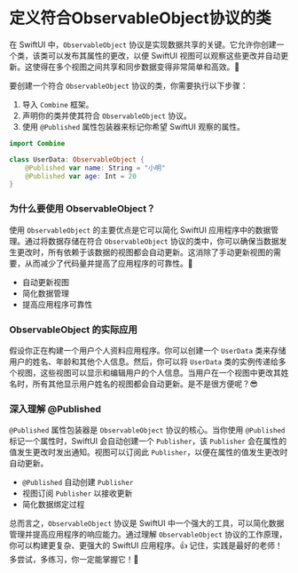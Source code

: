 ﻿# 定义符合ObservableObject协议的类

在 SwiftUI 中，`ObservableObject` 协议是实现数据共享的关键。它允许你创建一个类，该类可以发布其属性的更改，以便 SwiftUI 视图可以观察这些更改并自动更新。这使得在多个视图之间共享和同步数据变得非常简单和高效。🎉

要创建一个符合 `ObservableObject` 协议的类，你需要执行以下步骤：

1.  导入 `Combine` 框架。
2.  声明你的类并使其符合 `ObservableObject` 协议。
3.  使用 `@Published` 属性包装器来标记你希望 SwiftUI 观察的属性。

```swift
import Combine

class UserData: ObservableObject {
    @Published var name: String = "小明"
    @Published var age: Int = 20
}
```

### 为什么要使用 ObservableObject？

使用 `ObservableObject` 的主要优点是它可以简化 SwiftUI 应用程序中的数据管理。通过将数据存储在符合 `ObservableObject` 协议的类中，你可以确保当数据发生更改时，所有依赖于该数据的视图都会自动更新。这消除了手动更新视图的需要，从而减少了代码量并提高了应用程序的可靠性。🚀

*   自动更新视图
*   简化数据管理
*   提高应用程序可靠性

### ObservableObject 的实际应用

假设你正在构建一个用户个人资料应用程序。你可以创建一个 `UserData` 类来存储用户的姓名、年龄和其他个人信息。然后，你可以将 `UserData` 类的实例传递给多个视图，这些视图可以显示和编辑用户的个人信息。当用户在一个视图中更改其姓名时，所有其他显示用户姓名的视图都会自动更新。是不是很方便呢？😎

### 深入理解 @Published

`@Published` 属性包装器是 `ObservableObject` 协议的核心。当你使用 `@Published` 标记一个属性时，SwiftUI 会自动创建一个 `Publisher`，该 `Publisher` 会在属性的值发生更改时发出通知。视图可以订阅此 `Publisher`，以便在属性的值发生更改时自动更新。

*   `@Published` 自动创建 `Publisher`
*   视图订阅 `Publisher` 以接收更新
*   简化数据绑定过程

总而言之，`ObservableObject` 协议是 SwiftUI 中一个强大的工具，可以简化数据管理并提高应用程序的响应能力。通过理解 `ObservableObject` 协议的工作原理，你可以构建更复杂、更强大的 SwiftUI 应用程序。👍 记住，实践是最好的老师！多尝试，多练习，你一定能掌握它！💪